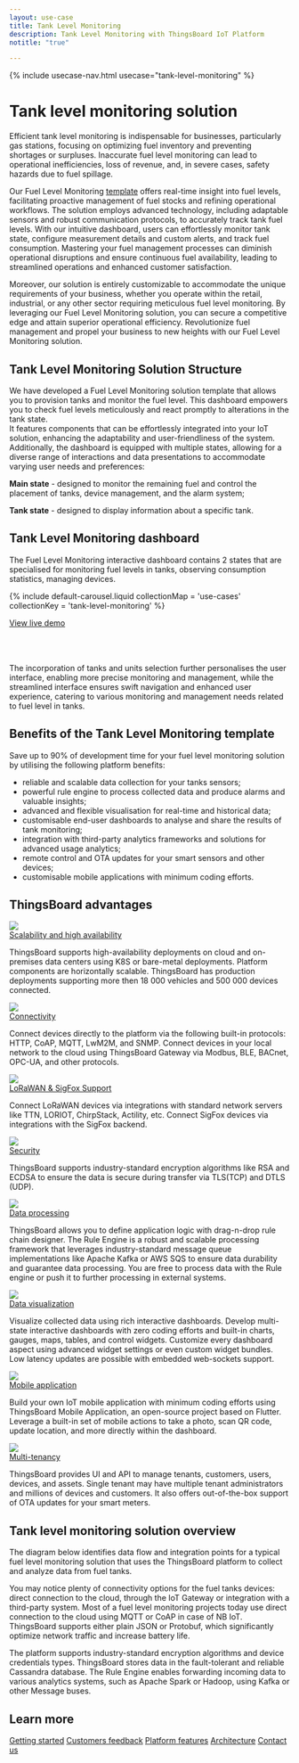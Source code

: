 ```yaml
---
layout: use-case
title: Tank Level Monitoring
description: Tank Level Monitoring with ThingsBoard IoT Platform
notitle: "true"

---
```


{% include usecase-nav.html usecase="tank-level-monitoring" %}

<h1 class="usecase-title">Tank level monitoring solution</h1>

Efficient tank level monitoring is indispensable for businesses, particularly gas stations, focusing on optimizing fuel inventory and preventing shortages or surpluses. Inaccurate fuel level monitoring can lead to operational inefficiencies, loss of revenue, and, in severe cases, safety hazards due to fuel spillage.

Our Fuel Level Monitoring <a href="/docs/paas/solution-templates/fuel-level-monitoring/">template</a> offers real-time insight into fuel levels, facilitating proactive management of fuel stocks and refining operational workflows. The solution employs advanced technology, including adaptable sensors and robust communication protocols, to accurately track tank fuel levels. With our intuitive dashboard, users can effortlessly monitor tank state, configure measurement details and custom alerts, and track fuel consumption. Mastering your fuel management processes can diminish operational disruptions and ensure continuous fuel availability, leading to streamlined operations and enhanced customer satisfaction.

Moreover, our solution is entirely customizable to accommodate the unique requirements of your business, whether you operate within the retail, industrial, or any other sector requiring meticulous fuel level monitoring. By leveraging our Fuel Level Monitoring solution, you can secure a competitive edge and attain superior operational efficiency. Revolutionize fuel management and propel your business to new heights with our Fuel Level Monitoring solution.

## Tank Level Monitoring Solution Structure

We have developed a Fuel Level Monitoring solution template that allows you to provision tanks and monitor the fuel level.
This dashboard empowers you to check fuel levels meticulously and react promptly to alterations in the tank state.  
It features components that can be effortlessly integrated into your IoT solution, enhancing the adaptability and user-friendliness of the system. 
Additionally, the dashboard is equipped with multiple states, allowing for a diverse range of interactions and data presentations to accommodate varying user needs and preferences:

**Main state** - designed to monitor the remaining fuel and control the placement of tanks, device management, and the alarm system;

**Tank state** - designed to display information about a specific tank.

## Tank Level Monitoring dashboard

The Fuel Level Monitoring interactive dashboard contains 2 states that are specialised for monitoring fuel levels in tanks, observing consumption statistics, managing devices.

{% include default-carousel.liquid collectionMap = 'use-cases' collectionKey = 'tank-level-monitoring' %}

<div class="center" style="margin-bottom: 64px;">
    <a id="UseCases_FuelLevelMonitoring_ViewLiveDemo" target="_blank" href="https://thingsboard.cloud/dashboard/e1ff5690-5e0c-11ee-aeee-d16039673934?publicId=7aa99e80-8acd-11ef-a59e-a9c993dbec14" class="button gtm_button">View live demo</a>
</div>

The incorporation of tanks and units selection further personalises the user interface, enabling more precise monitoring and management, while the streamlined interface ensures swift navigation and enhanced user experience, catering to various monitoring and management needs related to fuel level in tanks.

## Benefits of the Tank Level Monitoring template

Save up to 90% of development time for your fuel level monitoring solution by utilising the following platform benefits:
 - reliable and scalable data collection for your tanks sensors;
 - powerful rule engine to process collected data and produce alarms and valuable insights;
 - advanced and flexible visualisation for real-time and historical data;
 - customisable end-user dashboards to analyse and share the results of tank monitoring;
 - integration with third-party analytics frameworks and solutions for advanced usage analytics;
 - remote control and OTA updates for your smart sensors and other devices;
 - customisable mobile applications with minimum coding efforts.

## ThingsBoard advantages
<section class="usecase-advantages">
    <div class="usecase-background">
        <div class="bottom-features1"></div><div class="bottom-features2"></div><div class="small11"></div><div class="small12"></div>
    </div>
    <div class="cards row">
        <div class="col-lg-6">
            <div class="block">
                <img src="https://img.thingsboard.io/microservices-icon.svg">
                <div>
                    <a class="title" href="/docs/reference/msa/">Scalability and high availability</a>
                    <p>ThingsBoard supports high-availability deployments on cloud and on-premises data centers using K8S or bare-metal deployments. 
                        Platform components are horizontally scalable. ThingsBoard has production deployments supporting more then 18 000 vehicles and 500 000 devices connected.</p>
                </div>
            </div>
        </div>
        <div class="col-lg-6">
            <div class="block">
                <img src="https://img.thingsboard.io/telemetry-icon.svg">
                <div>
                    <a class="title" href="/docs/getting-started-guides/connectivity/">Connectivity</a>
                    <p>Connect devices directly to the platform via the following built-in protocols: HTTP, CoAP, MQTT, LwM2M, and SNMP. 
                        Connect devices in your local network to the cloud using ThingsBoard Gateway via Modbus, BLE, BACnet, OPC-UA, and other protocols.</p>
                </div>
            </div>
        </div>
        <div class="col-lg-6">
            <div class="block">
                <img src="https://img.thingsboard.io/integration-icon.svg">
                <div>
                    <a class="title" href="/docs/user-guide/integrations">LoRaWAN & SigFox Support</a>
                    <p>Connect LoRaWAN devices via integrations with standard network servers like TTN, LORIOT, ChirpStack, Actility, etc. Connect SigFox devices via integrations with the SigFox backend.</p>
                </div>
            </div>
        </div>
        <div class="col-lg-6">
            <div class="block">
                <img src="https://img.thingsboard.io/security-icon.svg">
                <div>
                    <a class="title" href="/docs/pe/user-guide/ssl/http-over-ssl/">Security</a>
                    <p>ThingsBoard supports industry-standard encryption algorithms like RSA and ECDSA to ensure the data is secure during transfer via TLS(TCP) and DTLS (UDP).</p>
                </div>
            </div>
        </div>
        <div class="col-lg-6">
            <div class="block">
                <img src="https://img.thingsboard.io/engine-icon.svg">
                <div>
                    <a class="title" href="/docs/pe/user-guide/rule-engine-2-0/overview/">Data processing</a>
                    <p>ThingsBoard allows you to define application logic with drag-n-drop rule chain designer. The Rule Engine is a robust and scalable processing framework that leverages industry-standard message queue implementations like Apache Kafka or AWS SQS to ensure data durability and guarantee data processing. You are free to process data with the Rule engine or push it to further processing in external systems.</p>
                </div>
            </div>
        </div>
        <div class="col-lg-6">
            <div class="block">
                <img src="https://img.thingsboard.io/visualization-icon.svg">
                <div>
                    <a class="title" href="/docs/user-guide/dashboards/">Data visualization</a>
                    <p>Visualize collected data using rich interactive dashboards. Develop multi-state interactive dashboards with zero coding efforts and built-in charts, gauges, maps, tables, and control widgets. Customize every dashboard aspect using advanced widget settings or even custom widget bundles. Low latency updates are possible with embedded web-sockets support.</p>
                </div>
            </div>
        </div>
        <div class="col-lg-6">
            <div class="block">
                <img src="https://img.thingsboard.io/device-icon.svg">
                <div>
                    <a class="title" href="/docs/mobile">Mobile application</a>
                    <p>Build your own IoT mobile application with minimum coding efforts using ThingsBoard Mobile Application, an open-source project based on Flutter. Leverage a built-in set of mobile actions to take a photo, scan QR code, update location, and more directly within the dashboard.</p>
                </div>
            </div>
        </div>
        <div class="col-lg-6">
            <div class="block">
                <img src="https://img.thingsboard.io/tenancy-icon.svg">
                <div>
                    <a class="title" href="/docs/user-guide/entities-and-relations/">Multi-tenancy</a>
                    <p>ThingsBoard provides UI and API to manage tenants, customers, users, devices, and assets. Single tenant may have multiple tenant administrators and millions of devices and customers. It also offers out-of-the-box support of OTA updates for your smart meters.</p>
                </div>
            </div>
        </div>
    </div>
</section>

## Tank level monitoring solution overview

The diagram below identifies data flow and integration points for a typical fuel level monitoring solution that uses the ThingsBoard platform to collect and analyze data from fuel tanks.

<object width="100%" style="max-width: max-content; margin: 32px 0" data="https://img.thingsboard.io/iot-use-cases/smart-energy-diagram.svg"></object>

You may notice plenty of connectivity options for the fuel tanks devices: direct connection to the cloud, through the IoT Gateway or integration with a third-party system.
Most of a fuel level monitoring projects today use direct connection to the cloud using MQTT or CoAP in case of NB IoT. 
ThingsBoard supports either plain JSON or Protobuf, which significantly optimize network traffic and increase battery life.

The platform supports industry-standard encryption algorithms and device credentials types. ThingsBoard stores data in the fault-tolerant and reliable Cassandra database.
The Rule Engine enables forwarding incoming data to various analytics systems, such as Apache Spark or Hadoop, using Kafka or other Message buses.


## Learn more
<div class="usecases-bottom-nav">
  <a id="UseCases_TLM_GetStart" href="/docs/getting-started-guides/helloworld/" class="button gtm_button">Getting started</a>
  <a id="UseCases_TLM_CustomersFb" href="/industries/smart-energy/" class="button gtm_button">Customers feedback</a>
  <a id="UseCases_TLM_PlatformFeatures" href="/docs/#platform-features" class="button gtm_button">Platform features</a>
  <a id="UseCases_TLM_Architecture" href="/docs/reference/" class="button gtm_button">Architecture</a>
  <a id="UseCases_TLM_ContactUs" href="/docs/contact-us/" class="button gtm_button">Contact us</a>
</div>